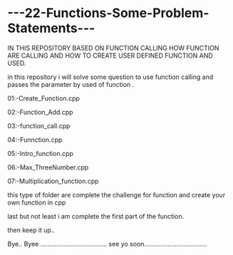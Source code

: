 # ---22-Functions-Some-Problem-Statements---

IN THIS REPOSITORY BASED ON  FUNCTION CALLING  HOW FUNCTION ARE CALLING AND HOW TO CREATE USER DEFINED FUNCTION AND USED.

in this  repository i will solve some question to use function calling and passes the parameter by used of function .

01:-Create_Function.cpp

02:-Function_Add.cpp

03:-function_call.cpp

04:-Funnction.cpp

05:-Intro_function.cpp

06:-Max_ThreeNumber.cpp

07:-Multiplication_function.cpp

this type of folder are complete the challenge for function  and create your own function in cpp 

last but not least i am complete the first part of the function.

 then keep it up.. 


 Bye.. Byee ..................................... see yo soon...................................
